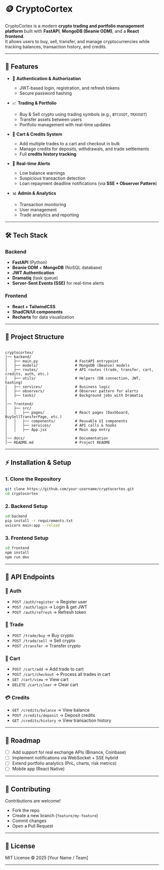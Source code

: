 
# 🪙 CryptoCortex  

CryptoCortex is a modern **crypto trading and portfolio management platform** built with **FastAPI**, **MongoDB (Beanie ODM)**, and a **React frontend**.  
It allows users to buy, sell, transfer, and manage cryptocurrencies while tracking balances, transaction history, and credits.  

---

## 🚀 Features  

- 🔑 **Authentication & Authorization**  
  - JWT-based login, registration, and refresh tokens  
  - Secure password hashing  

- 📈 **Trading & Portfolio**  
  - Buy & Sell crypto using trading symbols (e.g., `BTCUSDT`, `TRXUSDT`)  
  - Transfer assets between users  
  - Portfolio management with real-time updates  

- 🛒 **Cart & Credits System**  
  - Add multiple trades to a cart and checkout in bulk  
  - Manage credits for deposits, withdrawals, and trade settlements  
  - Full **credits history tracking**  

- 🔔 **Real-time Alerts**  
  - Low balance warnings  
  - Suspicious transaction detection  
  - Loan repayment deadline notifications (via **SSE + Observer Pattern**)  

- 📊 **Admin & Analytics**  
  - Transaction monitoring  
  - User management  
  - Trade analytics and reporting  

---

## 🛠️ Tech Stack  

### Backend  
- **FastAPI** (Python)  
- **Beanie ODM** + **MongoDB** (NoSQL database)  
- **JWT Authentication**  
- **Dramatiq** (task queue)  
- **Server-Sent Events (SSE)** for real-time alerts  

### Frontend  
- **React + TailwindCSS**  
- **ShadCN/UI components**  
- **Recharts** for data visualization  

---

## 📂 Project Structure  

```

cryptocortex/
│── backend/
│   ├── main.py                 # FastAPI entrypoint
│   ├── models/                 # MongoDB (Beanie) models
│   ├── routes/                 # API routes (trade, transfer, cart, credits, auth, etc.)
│   ├── utils/                  # Helpers (DB connection, JWT, hashing)
│   ├── services/               # Business logic
│   ├── observers/              # Observer pattern for alerts
│   ├── tasks/                  # Background jobs with Dramatiq
│
│── frontend/
│   ├── src/
│   │   ├── pages/              # React pages (Dashboard, BuySellTransferPage, etc.)
│   │   ├── components/         # Reusable UI components
│   │   ├── services/           # API calls & hooks
│   │   ├── App.jsx             # Main app entry
│
│── docs/                       # Documentation
│── README.md                   # Project README

````

---

## ⚡ Installation & Setup  

### 1. Clone the Repository  
```bash
git clone https://github.com/your-username/cryptocortex.git
cd cryptocortex
````

### 2. Backend Setup

```bash
cd backend
pip install -r requirements.txt
uvicorn main:app --reload
```

### 3. Frontend Setup

```bash
cd frontend
npm install
npm run dev
```

---

## 📌 API Endpoints

### 🔑 Auth

* `POST /auth/register` → Register user
* `POST /auth/login` → Login & get JWT
* `POST /auth/refresh` → Refresh token

### 💱 Trade

* `POST /trade/buy` → Buy crypto
* `POST /trade/sell` → Sell crypto
* `POST /transfer` → Transfer crypto

### 🛒 Cart

* `POST /cart/add` → Add trade to cart
* `POST /cart/checkout` → Process all trades in cart
* `GET /cart/view` → View cart
* `DELETE /cart/clear` → Clear cart

### 💳 Credits

* `GET /credits/balance` → View balance
* `POST /credits/deposit` → Deposit credits
* `GET /credits/history` → View transaction history

---

## 🔮 Roadmap

* [ ] Add support for real exchange APIs (Binance, Coinbase)
* [ ] Implement notifications via WebSocket + SSE hybrid
* [ ] Extend portfolio analytics (PnL, charts, risk metrics)
* [ ] Mobile app (React Native)

---

## 🤝 Contributing

Contributions are welcome!

* Fork the repo
* Create a new branch (`feature/my-feature`)
* Commit changes
* Open a Pull Request

---

## 📜 License

MIT License © 2025 \[Your Name / Team]

---


